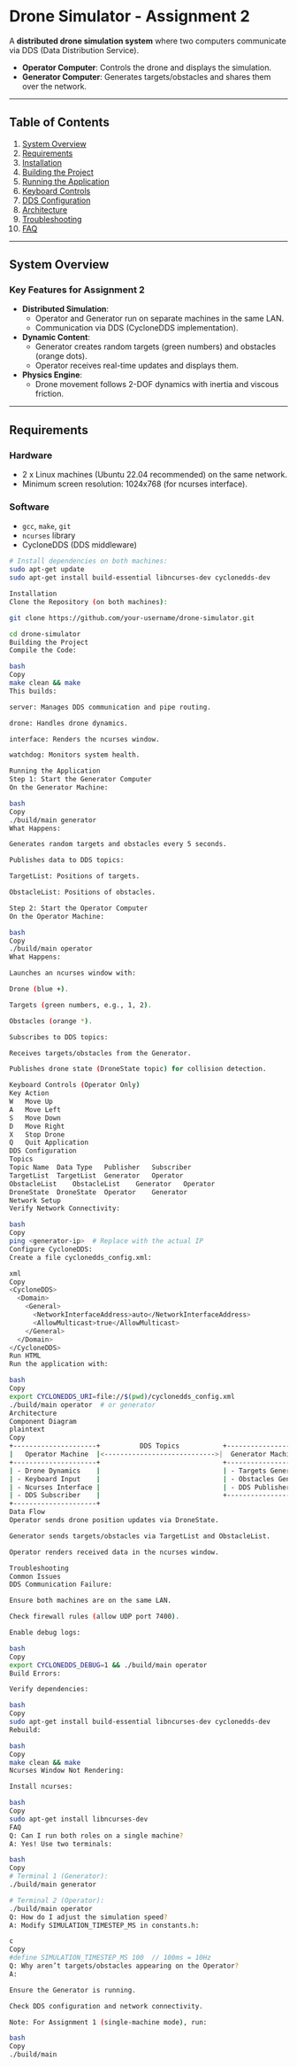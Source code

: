 # Drone Simulator - Assignment 2

A **distributed drone simulation system** where two computers communicate via DDS (Data Distribution Service).  
- **Operator Computer**: Controls the drone and displays the simulation.  
- **Generator Computer**: Generates targets/obstacles and shares them over the network.  

---

## Table of Contents
1. [System Overview](#system-overview)
2. [Requirements](#requirements)
3. [Installation](#installation)
4. [Building the Project](#building-the-project)
5. [Running the Application](#running-the-application)
6. [Keyboard Controls](#keyboard-controls)
7. [DDS Configuration](#dds-configuration)
8. [Architecture](#architecture)
9. [Troubleshooting](#troubleshooting)
10. [FAQ](#faq)

---

## System Overview
### Key Features for Assignment 2
- **Distributed Simulation**:  
  - Operator and Generator run on separate machines in the same LAN.  
  - Communication via DDS (CycloneDDS implementation).  
- **Dynamic Content**:  
  - Generator creates random targets (green numbers) and obstacles (orange dots).  
  - Operator receives real-time updates and displays them.  
- **Physics Engine**:  
  - Drone movement follows 2-DOF dynamics with inertia and viscous friction.  

---

## Requirements
### Hardware
- 2 x Linux machines (Ubuntu 22.04 recommended) on the same network.  
- Minimum screen resolution: 1024x768 (for ncurses interface).  

### Software
- `gcc`, `make`, `git`  
- `ncurses` library  
- CycloneDDS (DDS middleware)  

```bash
# Install dependencies on both machines:
sudo apt-get update
sudo apt-get install build-essential libncurses-dev cyclonedds-dev

Installation
Clone the Repository (on both machines):

git clone https://github.com/your-username/drone-simulator.git

cd drone-simulator
Building the Project
Compile the Code:

bash
Copy
make clean && make
This builds:

server: Manages DDS communication and pipe routing.

drone: Handles drone dynamics.

interface: Renders the ncurses window.

watchdog: Monitors system health.

Running the Application
Step 1: Start the Generator Computer
On the Generator Machine:

bash
Copy
./build/main generator
What Happens:

Generates random targets and obstacles every 5 seconds.

Publishes data to DDS topics:

TargetList: Positions of targets.

ObstacleList: Positions of obstacles.

Step 2: Start the Operator Computer
On the Operator Machine:

bash
Copy
./build/main operator
What Happens:

Launches an ncurses window with:

Drone (blue +).

Targets (green numbers, e.g., 1, 2).

Obstacles (orange *).

Subscribes to DDS topics:

Receives targets/obstacles from the Generator.

Publishes drone state (DroneState topic) for collision detection.

Keyboard Controls (Operator Only)
Key	Action
W	Move Up
A	Move Left
S	Move Down
D	Move Right
X	Stop Drone
Q	Quit Application
DDS Configuration
Topics
Topic Name	Data Type	Publisher	Subscriber
TargetList	TargetList	Generator	Operator
ObstacleList	ObstacleList	Generator	Operator
DroneState	DroneState	Operator	Generator
Network Setup
Verify Network Connectivity:

bash
Copy
ping <generator-ip>  # Replace with the actual IP
Configure CycloneDDS:
Create a file cyclonedds_config.xml:

xml
Copy
<CycloneDDS>
  <Domain>
    <General>
      <NetworkInterfaceAddress>auto</NetworkInterfaceAddress>
      <AllowMulticast>true</AllowMulticast>
    </General>
  </Domain>
</CycloneDDS>
Run HTML
Run the application with:

bash
Copy
export CYCLONEDDS_URI=file://$(pwd)/cyclonedds_config.xml
./build/main operator  # or generator
Architecture
Component Diagram
plaintext
Copy
+---------------------+          DDS Topics           +---------------------+
|   Operator Machine  |<---------------------------->|  Generator Machine  |
+---------------------+                               +---------------------+
| - Drone Dynamics    |                               | - Targets Generator |
| - Keyboard Input    |                               | - Obstacles Generator|
| - Ncurses Interface |                               | - DDS Publisher     |
| - DDS Subscriber    |                               +---------------------+
+---------------------+
Data Flow
Operator sends drone position updates via DroneState.

Generator sends targets/obstacles via TargetList and ObstacleList.

Operator renders received data in the ncurses window.

Troubleshooting
Common Issues
DDS Communication Failure:

Ensure both machines are on the same LAN.

Check firewall rules (allow UDP port 7400).

Enable debug logs:

bash
Copy
export CYCLONEDDS_DEBUG=1 && ./build/main operator
Build Errors:

Verify dependencies:

bash
Copy
sudo apt-get install build-essential libncurses-dev cyclonedds-dev
Rebuild:

bash
Copy
make clean && make
Ncurses Window Not Rendering:

Install ncurses:

bash
Copy
sudo apt-get install libncurses-dev
FAQ
Q: Can I run both roles on a single machine?
A: Yes! Use two terminals:

bash
Copy
# Terminal 1 (Generator):
./build/main generator

# Terminal 2 (Operator):
./build/main operator
Q: How do I adjust the simulation speed?
A: Modify SIMULATION_TIMESTEP_MS in constants.h:

c
Copy
#define SIMULATION_TIMESTEP_MS 100  // 100ms = 10Hz
Q: Why aren’t targets/obstacles appearing on the Operator?
A:

Ensure the Generator is running.

Check DDS configuration and network connectivity.

Note: For Assignment 1 (single-machine mode), run:

bash
Copy
./build/main